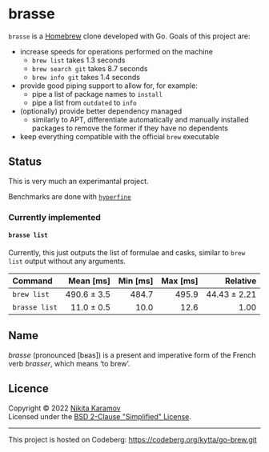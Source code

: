 # brasse

`brasse` is a [Homebrew] clone developed with Go. Goals of this project are:

- increase speeds for operations performed on the machine
  - `brew list` takes 1.3 seconds
  - `brew search git` takes 8.7 seconds
  - `brew info git` takes 1.4 seconds
- provide good piping support to allow for, for example:
  - pipe a list of package names to `install`
  - pipe a list from `outdated` to `info`
- (optionally) provide better dependency managed
  - similarly to APT, differentiate automatically and manually installed
    packages to remove the former if they have no dependents
- keep everything compatible with the official `brew` executable

## Status

This is very much an experimantal project.

Benchmarks are done with [`hyperfine`][hyperfine]

### Currently implemented

#### `brasse list`

Currently, this just outputs the list of formulae and casks, similar to `brew list` output without any arguments.

| Command       |   Mean [ms] | Min [ms] | Max [ms] |     Relative |
| :------------ | ----------: | -------: | -------: | -----------: |
| `brew list`   | 490.6 ± 3.5 |    484.7 |    495.9 | 44.43 ± 2.21 |
| `brasse list` |  11.0 ± 0.5 |     10.0 |     12.6 |         1.00 |

## Name

_brasse_ (pronounced \[bʁas\]) is a present and imperative form of the French
verb _brasser_, which means ‘to brew’.

## Licence

Copyright © 2022 [Nikita Karamov]\
Licensed under the [BSD 2-Clause "Simplified" License].

---

This project is hosted on Codeberg: <https://codeberg.org/kytta/go-brew.git>

[bsd 2-clause "simplified" license]: https://spdx.org/licenses/BSD-2-Clause.html
[homebrew]: https://brew.sh/
[hyperfine]: https://github.com/sharkdp/hyperfine
[nikita karamov]: https://www.kytta.dev/
